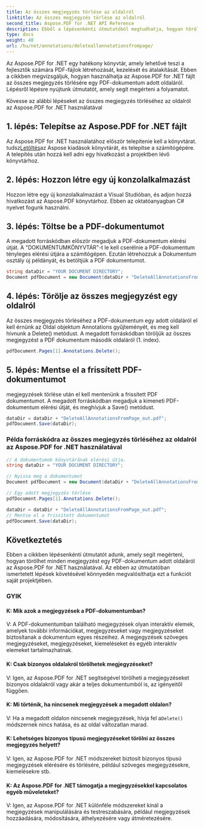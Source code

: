 ```yaml
---
title: Az összes megjegyzés törlése az oldalról
linktitle: Az összes megjegyzés törlése az oldalról
second_title: Aspose.PDF for .NET API Reference
description: Ebből a lépésenkénti útmutatóból megtudhatja, hogyan törölhet minden megjegyzést egy PDF-oldalról az Aspose.PDF for .NET segítségével.
type: docs
weight: 40
url: /hu/net/annotations/deleteallannotationsfrompage/
---
```

Az Aspose.PDF for .NET egy hatékony könyvtár, amely lehetővé teszi a fejlesztők számára PDF-fájlok létrehozását, kezelését és átalakítását. Ebben a cikkben megvizsgáljuk, hogyan használhatja az Aspose.PDF for .NET fájlt az összes megjegyzés törlésére egy PDF-dokumentum adott oldaláról. Lépésről lépésre nyújtunk útmutatót, amely segít megérteni a folyamatot.

Kövesse az alábbi lépéseket az összes megjegyzés törléséhez az oldalról az Aspose.PDF for .NET használatával

## 1. lépés: Telepítse az Aspose.PDF for .NET fájlt

 Az Aspose.PDF for .NET használatához először telepítenie kell a könyvtárat. tudsz[Letöltés](https://releases.aspose.com/pdf/net/)az Aspose kiadások könyvtárát, és telepítse a számítógépére. A telepítés után hozzá kell adni egy hivatkozást a projektben lévő könyvtárhoz.

## 2. lépés: Hozzon létre egy új konzolalkalmazást

Hozzon létre egy új konzolalkalmazást a Visual Studióban, és adjon hozzá hivatkozást az Aspose.PDF könyvtárhoz. Ebben az oktatóanyagban C# nyelvet fogunk használni.

## 3. lépés: Töltse be a PDF-dokumentumot

A megadott forráskódban először megadjuk a PDF-dokumentum elérési útját. A "DOKUMENTUMKÖNYVTÁR"-t le kell cserélnie a PDF-dokumentum tényleges elérési útjára a számítógépen. Ezután létrehozzuk a Dokumentum osztály új példányát, és betöltjük a PDF dokumentumot.

```csharp
string dataDir = "YOUR DOCUMENT DIRECTORY";
Document pdfDocument = new Document(dataDir + "DeleteAllAnnotationsFromPage.pdf");
```

## 4. lépés: Törölje az összes megjegyzést egy oldalról

Az összes megjegyzés törléséhez a PDF-dokumentum egy adott oldaláról el kell érnünk az Oldal objektum Annotations gyűjteményét, és meg kell hívnunk a Delete() metódust. A megadott forráskódban töröljük az összes megjegyzést a PDF dokumentum második oldaláról (1. index).

```csharp
pdfDocument.Pages[1].Annotations.Delete();
```

## 5. lépés: Mentse el a frissített PDF-dokumentumot

megjegyzések törlése után el kell mentenünk a frissített PDF dokumentumot. A megadott forráskódban megadjuk a kimeneti PDF-dokumentum elérési útját, és meghívjuk a Save() metódust.

```csharp
dataDir = dataDir + "DeleteAllAnnotationsFromPage_out.pdf";
pdfDocument.Save(dataDir);
```

### Példa forráskódra az összes megjegyzés törléséhez az oldalról az Aspose.PDF for .NET használatával

```csharp
// A dokumentumok könyvtárának elérési útja.
string dataDir = "YOUR DOCUMENT DIRECTORY";

// Nyissa meg a dokumentumot
Document pdfDocument = new Document(dataDir + "DeleteAllAnnotationsFromPage.pdf");

// Egy adott megjegyzés törlése
pdfDocument.Pages[1].Annotations.Delete();

dataDir = dataDir + "DeleteAllAnnotationsFromPage_out.pdf";
// Mentse el a frissített dokumentumot
pdfDocument.Save(dataDir);
``` 

## Következtetés

Ebben a cikkben lépésenkénti útmutatót adunk, amely segít megérteni, hogyan törölhet minden megjegyzést egy PDF-dokumentum adott oldaláról az Aspose.PDF for .NET használatával. Az ebben az útmutatóban ismertetett lépések követésével könnyedén megvalósíthatja ezt a funkciót saját projektjében.

### GYIK

#### K: Mik azok a megjegyzések a PDF-dokumentumban?

V: A PDF-dokumentumban található megjegyzések olyan interaktív elemek, amelyek további információkat, megjegyzéseket vagy megjegyzéseket biztosítanak a dokumentum egyes részeihez. A megjegyzések szöveges megjegyzéseket, megjegyzéseket, kiemeléseket és egyéb interaktív elemeket tartalmazhatnak.

#### K: Csak bizonyos oldalakról törölhetek megjegyzéseket?

V: Igen, az Aspose.PDF for .NET segítségével törölheti a megjegyzéseket bizonyos oldalakról vagy akár a teljes dokumentumból is, az igényeitől függően.

#### K: Mi történik, ha nincsenek megjegyzések a megadott oldalon?

 V: Ha a megadott oldalon nincsenek megjegyzések, hívja fel a`Delete()` módszernek nincs hatása, és az oldal változatlan marad.

#### K: Lehetséges bizonyos típusú megjegyzéseket törölni az összes megjegyzés helyett?

V: Igen, az Aspose.PDF for .NET módszereket biztosít bizonyos típusú megjegyzések elérésére és törlésére, például szöveges megjegyzésekre, kiemelésekre stb.

#### K: Az Aspose.PDF for .NET támogatja a megjegyzésekkel kapcsolatos egyéb műveleteket?

V: Igen, az Aspose.PDF for .NET különféle módszereket kínál a megjegyzések manipulálására és testreszabására, például megjegyzések hozzáadására, módosítására, áthelyezésére vagy átméretezésére.